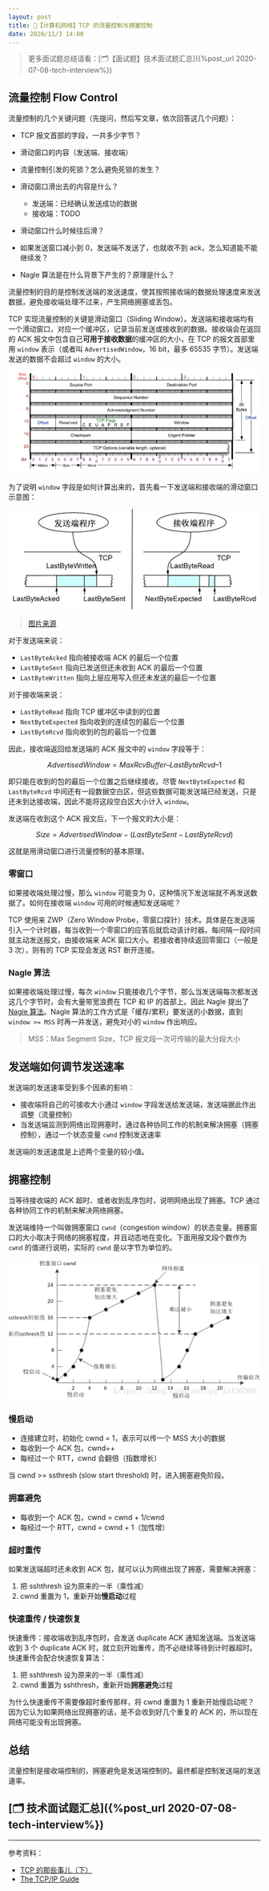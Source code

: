 ```yaml
---
layout: post
title: 📔【计算机网络】TCP 的流量控制与拥塞控制
date: 2020/11/3 14:00
---
```


> 更多面试题总结请看：[🗂【面试题】技术面试题汇总]({%post_url 2020-07-08-tech-interview%})

## 流量控制 Flow Control

流量控制的几个关键问题（先提问，然后写文章，依次回答这几个问题）：

- TCP 报文首部的字段，一共多少字节？

- 滑动窗口的内容（发送端、接收端）
- 流量控制引发的死锁？怎么避免死锁的发生？
- 滑动窗口滑出去的内容是什么？
  - 发送端：已经确认发送成功的数据
  - 接收端：TODO
- 滑动窗口什么时候往后滑？
- 如果发送窗口减小到 0，发送端不发送了，也就收不到 ack，怎么知道能不能继续发？
- Nagle 算法是在什么背景下产生的？原理是什么？

流量控制的目的是控制发送端的发送速度，使其按照接收端的数据处理速度来发送数据，避免接收端处理不过来，产生网络拥塞或丢包。

TCP 实现流量控制的关键是滑动窗口（Sliding Window）。发送端和接收端均有一个滑动窗口，对应一个缓冲区，记录当前发送或接收到的数据。接收端会在返回的 ACK 报文中包含自己**可用于接收数据**的缓冲区的大小，在 TCP 的报文首部里用 `window` 表示（或者叫 `AdvertisedWindow`，16 bit，最多 65535 字节）。发送端发送的数据不会超过 `window` 的大小。

![](/media/16019669956427.jpg)

为了说明 `window` 字段是如何计算出来的，首先看一下发送端和接收端的滑动窗口示意图：

![](/media/16042843490197.jpg)
> [图片来源](https://coolshell.cn/articles/11609.html#TCP%E6%BB%91%E5%8A%A8%E7%AA%97%E5%8F%A3)

对于发送端来说：
* `LastByteAcked` 指向被接收端 ACK 的最后一个位置
* `LastByteSent` 指向已发送但还未收到 ACK 的最后一个位置
* `LastByteWritten` 指向上层应用写入但还未发送的最后一个位置

对于接收端来说：
* `LastByteRead` 指向 TCP 缓冲区中读到的位置
* `NextByteExpected` 指向收到的连续包的最后一个位置
* `LastByteRcvd` 指向收到的包的最后一个位置

因此，接收端返回给发送端的 ACK 报文中的 `window` 字段等于：

$$AdvertisedWindow = MaxRcvBuffer – LastByteRcvd – 1$$

即只能在收到的包的最后一个位置之后继续接收。尽管 `NextByteExpected` 和 `LastByteRcvd` 中间还有一段数据空白区，但这些数据可能发送端已经发送，只是还未到达接收端，因此不能将这段空白区大小计入 `window`。

发送端在收到这个 ACK 报文后，下一个报文的大小是：

$$Size=AdvertisedWindow-(LastByteSent-LastByteRcvd)$$

这就是用滑动窗口进行流量控制的基本原理。

### 零窗口
如果接收端处理过慢，那么 `window` 可能变为 0，这种情况下发送端就不再发送数据了。如何在接收端 `window` 可用的时候通知发送端呢？

TCP 使用来 ZWP（Zero Window Probe，零窗口探针）技术。具体是在发送端引入一个计时器，每当收到一个零窗口的应答后就启动该计时器。每间隔一段时间就主动发送报文，由接收端来 ACK 窗口大小。若接收者持续返回零窗口（一般是 3 次），则有的 TCP 实现会发送 RST 断开连接。

### Nagle 算法
如果接收端处理过慢，每次 `window` 只能接收几个字节，那么当发送端每次都发送这几个字节时，会有大量带宽浪费在 TCP 和 IP 的首部上。因此 Nagle 提出了 [Nagle 算法](https://zh.wikipedia.org/wiki/%E7%B4%8D%E6%A0%BC%E7%AE%97%E6%B3%95)。Nagle 算法的工作方式是「缓存/累积」要发送的小数据，直到 `window >= MSS` 时再一并发送，避免对小的 `window` 作出响应。
> MSS：Max Segment Size，TCP 报文段一次可传输的最大分段大小


## 发送端如何调节发送速率
发送端的发送速率受到多个因素的影响：
* 接收端将自己的可接收大小通过 `window` 字段发送给发送端，发送端据此作出调整（流量控制）
* 当发送端监测到网络出现拥塞时，通过各种协同工作的机制来解决拥塞（拥塞控制），通过一个状态变量 `cwnd` 控制发送速率

发送端的发送速度是上述两个变量的较小值。

## 拥塞控制

当等待接收端的 ACK 超时、或者收到乱序包时，说明网络出现了拥塞。TCP 通过各种协同工作的机制来解决网络拥塞。

发送端维持一个叫做拥塞窗口 `cwnd`（congestion window）的状态变量。拥塞窗口的大小取决于网络的拥塞程度，并且动态地在变化。下面用报文段个数作为 `cwnd` 的值进行说明，实际的 `cwnd` 是以字节为单位的。

![](/media/16043876917313.jpg)


### 慢启动
* 连接建立时，初始化 cwnd = 1，表示可以传一个 MSS 大小的数据
* 每收到一个 ACK 包，cwnd++
* 每经过一个 RTT，cwnd 会翻倍（指数增长）

当 cwnd >= ssthresh (slow start threshold) 时，进入拥塞避免阶段。

### 拥塞避免
* 每收到一个 ACK 包，cwnd = cwnd + 1/cwnd
* 每经过一个 RTT，cwnd = cwnd + 1（加性增）

### 超时重传
如果发送端超时还未收到 ACK 包，就可以认为网络出现了拥塞，需要解决拥塞：
1. 把 sshthresh 设为原来的一半（乘性减）
2. cwnd 重置为 1，重新开始**慢启动**过程

### 快速重传 / 快速恢复

快速重传：接收端收到乱序包时，会发送 duplicate ACK 通知发送端。当发送端收到 3 个 duplicate ACK 时，就立刻开始重传，而不必继续等待到计时器超时。快速重传会配合快速恢复算法：
1. 把 sshthresh 设为原来的一半（乘性减）
2. cwnd 重置为 sshthresh，重新开始**拥塞避免**过程

为什么快速重传不需要像超时重传那样，将 cwnd 重置为 1 重新开始慢启动呢？因为它认为如果网络出现拥塞的话，是不会收到好几个重复的 ACK 的，所以现在网络可能没有出现拥塞。

## 总结
流量控制是接收端控制的，拥塞避免是发送端控制的。最终都是控制发送端的发送速率。

## [🗂 技术面试题汇总]({%post_url 2020-07-08-tech-interview%})

---

参考资料：
* [TCP 的那些事儿（下）](https://coolshell.cn/articles/11609.html)
* [The TCP/IP Guide](http://www.tcpipguide.com/)